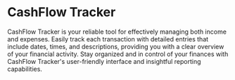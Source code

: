 
# CashFlow Tracker

CashFlow Tracker is your reliable tool for effectively managing both income and expenses. Easily track each transaction with detailed entries that include dates, times, and descriptions, providing you with a clear overview of your financial activity. Stay organized and in control of your finances with CashFlow Tracker's user-friendly interface and insightful reporting capabilities.
